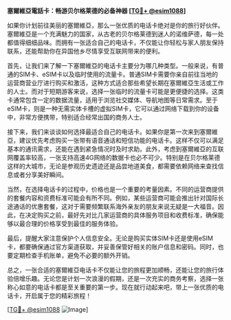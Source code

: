 **塞爾維亞電話卡：畅游贝尔格莱德的必备神器 [[TG💪+ @esim1088](https://t.me/s/esim1088)]**

如果你计划前往美丽的塞爾維亞，那么一张优质的电话卡绝对是你的旅行好伙伴。塞爾維亞是一个充满魅力的国家，从古老的贝尔格莱德到迷人的诺维萨德，每一处都值得细细品味。而拥有一张适合自己的电话卡，不仅能让你轻松与家人朋友保持联系，还能帮助你在异国他乡尽情享受互联网带来的便利。

首先，让我们来了解一下塞爾維亞的电话卡主要分为哪几种类型。一般来说，有普通的SIM卡、eSIM卡以及临时使用的流量卡。普通SIM卡需要你亲自前往当地的运营商营业厅进行购买和激活，这种方式适合那些希望长期在塞爾維亞生活或工作的人士。而对于短期游客来说，选择一张临时的流量卡可能是更便捷的选择。这类卡通常包含一定的数据流量，适用于浏览社交媒体、导航地图等日常需求。至于eSIM卡，则是一种无需实体卡槽的虚拟SIM卡，它可以通过网络下载到你的设备中，非常方便携带，特别适合经常出国的商务人士。

接下来，我们来谈谈如何选择最适合自己的电话卡。如果你是第一次来到塞爾維亞，建议优先考虑购买一张带有语音通话和短信功能的电话卡。这样不仅可以满足基本的通讯需求，还能在遇到紧急情况时及时求助。此外，考虑到塞爾維亞的互联网覆盖率较高，一张支持高速4G网络的数据卡也必不可少。特别是在贝尔格莱德这样的大城市，无论是参观历史遗迹还是品尝地道美食，都需要依赖网络来查找信息或者分享美好瞬间。

当然，在选择电话卡的过程中，价格也是一个重要的考量因素。不同的运营商提供的套餐内容和资费标准可能会有所不同。例如，某些运营商可能会推出针对国际长途通话的优惠套餐，这对于需要频繁联系海外亲友的朋友来说无疑是一大福音。因此，在决定购买之前，最好先对比几家运营商的具体服务项目和收费标准，确保能够以最合理的价格享受到最佳的服务体验。

最后，提醒大家注意保护个人信息安全。无论是购买实体SIM卡还是使用eSIM卡，都要确保通过官方渠道获取，并妥善保管好相关的账户信息和密码。同时，也要定期检查手机账单，避免不必要的额外开销。

总之，一张合适的塞爾維亞电话卡不仅能让您的旅程更加顺畅，还能让您的旅行体验倍增乐趣。无论您是计划一次浪漫的假期，还是一次充实的商务考察，选择一张称心如意的电话卡都是至关重要的第一步。现在就行动起来吧，带上一张优质的电话卡，开启属于您的精彩旅程！

[[TG💪+ @esim1088](https://t.me/s/esim1088) ![Image](https://i.postimg.cc/4NQfJmqS/Snipaste-2025-05-13-00-14-12.png)]